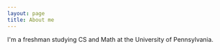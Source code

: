 ```yaml
---
layout: page
title: About me
---
```


I'm a freshman studying CS and Math at the University of Pennsylvania.
